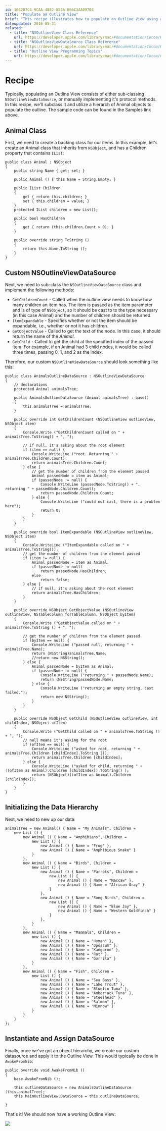 ```yaml
---
id: 166287C4-9CAA-4082-853A-B66C3AA09704
title: "Populate an Outline View"
brief: "This recipe illustrates how to populate an Outline View using a custom NSOutlineViewDataSource from a hierarchal object graph."
dateupdated: 2016-05-31
related:
  - title: "NSOutlineView Class Reference" 
    url: https://developer.apple.com/library/mac/#documentation/Cocoa/Reference/ApplicationKit/Classes/NSOutlineView_Class/Reference/Reference.html
  - title: "NSOutlineViewDataSource Class Reference" 
    url: https://developer.apple.com/library/mac/#documentation/Cocoa/Reference/ApplicationKit/Protocols/NSOutlineViewDataSource_Protocol/Reference/Reference.html#//apple_ref/occ/intf/NSOutlineViewDataSource
  - title: "Outline View Programming Topics" 
    url: https://developer.apple.com/library/mac/#documentation/Cocoa/Conceptual/OutlineView/OutlineView.html#//apple_ref/doc/uid/10000023i
---
```


# Recipe

Typically, populating an Outline View consists of either sub-classing `NSOutlineViewDataSource`, or manually implementing it's protocol methods. In this recipe, we'll subclass it and utilize a hierarch of Animal objects to populate the outline. The sample code can be found in the Samples link above.

## Animal Class

First, we need to create a backing class for our items. In this example, let's create an Animal class that inherits from `NSObject`, and has a Children property that contains `IList`:

```
public class Animal : NSObject
{
	public string Name { get; set; }

	public Animal () { this.Name = String.Empty; }

	public IList Children
	{
		get { return this.children; }
		set { this.children = value; }
	}
	protected IList children = new List();

	public bool HasChildren
	{
		get { return (this.children.Count > 0); }
	}

	public override string ToString ()
	{
		return this.Name.ToString ();
	}
}
```

## Custom NSOutlineViewDataSource

Next, we need to sub-class the `NSOutlineViewDataSource` class and implement the following methods:

* `GetChildrenCount` - Called when the outline view needs to know how many children an item has. The item is passed as the item parameter and is of type of `NSObject`, so it should be cast to to the type necessary (in this case Animal) and the number of children should be returned.
* `ItemExpandable` - Specifies whether or not the item should be expandable, i.e., whether or not it has children.
* `GetObjectValue` - Called to get the text of the node. In this case, it should return the name of the _Animal_.
* `GetChild` - Called to get the child at the specified index of the passed item. For example, if an Animal had 3 child nodes, it would be called three times, passing 0, 1, and 2 as the index.

Therefore, our custom `NSOutlineViewDataSource` should look something like this:

```
public class AnimalsOutlineDataSource : NSOutlineViewDataSource
{
	// declarations
	protected Animal animalsTree;

	public AnimalsOutlineDataSource (Animal animalsTree) : base()
	{
		this.animalsTree = animalsTree;
	}

	public override int GetChildrenCount (NSOutlineView outlineView, NSObject item)
	{
		Console.Write ("GetChildrenCount called on " + animalsTree.ToString() + ", ");

		// if null, it's asking about the root element
		if (item == null) {
			Console.WriteLine ("root. Returning " + animalsTree.Children.Count);
			return animalsTree.Children.Count;
		} else {
			// get the number of children from the element passed
			Animal passedNode = item as Animal;
			if (passedNode != null) {
				Console.WriteLine (passedNode.ToString() + ". returning " + passedNode.Children.Count);
				return passedNode.Children.Count;
			} else {
				Console.WriteLine ("could not cast, there is a problem here");
				return 0;
			}
		}
	}

	public override bool ItemExpandable (NSOutlineView outlineView, NSObject item)
	{
		Console.WriteLine ("ItemExpandable called on " + animalsTree.ToString());
		// get the number of children from the element passed
		if (item != null) {
			Animal passedNode = item as Animal;
			if (passedNode != null)
				return passedNode.HasChildren;
			else
				return false;
		} else {
			// if null, it's asking about the root element
			return animalsTree.HasChildren;
		}
	}

	public override NSObject GetObjectValue (NSOutlineView outlineView, NSTableColumn forTableColumn, NSObject byItem)
	{
		Console.Write ("GetObjectValue called on " + animalsTree.ToString () + ", ");

		// get the number of children from the element passed
		if (byItem == null) {
			Console.WriteLine ("passed null, returning " + animalsTree.Name);
			return (NSString)animalsTree.Name;
			//return new NSString();
		} else {
			Animal passedNode = byItem as Animal;
			if (passedNode != null) {
				Console.WriteLine ("returning " + passedNode.Name);
				return (NSString)passedNode.Name;
			} else {
				Console.WriteLine ("returning an empty string, cast failed.");
				return new NSString();
			}
		}
	}

	public override NSObject GetChild (NSOutlineView outlineView, int childIndex, NSObject ofItem)
	{
		Console.Write ("GetChild called on " + animalsTree.ToString () + ", ");
		// null means it's asking for the root
		if (ofItem == null) {
			Console.WriteLine ("asked for root, returning " + animalsTree.Children [childIndex].ToString ());
			return animalsTree.Children [childIndex];
		} else {
			Console.WriteLine ("asked for child, returning " + ((ofItem as Animal).Children [childIndex]).ToString() );
			return (NSObject)((ofItem as Animal).Children [childIndex]);
		}
	}
}
```

## Initializing the Data Hierarchy

Next, we need to new up our data:

```
animalTree = new Animal() { Name = "My Animals", Children =
	new List () {
		new Animal () { Name = "Amphibians", Children =
			new List () {
				new Animal () { Name = "Frog" },
				new Animal () { Name = "Amphibious Snake" }
			}
		},
		new Animal () { Name = "Birds", Children =
			new List () {
				new Animal () { Name = "Parrots", Children =
					new List () {
						new Animal () { Name = "Maccaw" },
						new Animal () { Name = "African Gray" }
					}
				},
				new Animal () { Name = "Song Birds", Children =
					new List () {
						new Animal () { Name = "Blue Jay" },
						new Animal () { Name = "Western Goldfinch" }
					}
				},
			}
		},
		new Animal () { Name = "Mammals", Children =
			new List () {
				new Animal () { Name = "Human" },
				new Animal () { Name = "Opossum" },
				new Animal () { Name = "Kangaroo" },
				new Animal () { Name = "Rat" },
				new Animal () { Name = "Gorrila" }
			}
		},
		new Animal () { Name = "Fish", Children =
			new List () {
				new Animal () { Name = "Sea Bass" },
				new Animal () { Name = "Lake Trout" },
				new Animal () { Name = "Bluefin Tuna" },
				new Animal () { Name = "Amberjack Tuna" },
				new Animal () { Name = "Steelhead" },
				new Animal () { Name = "Salmon" },
				new Animal () { Name = "Minnow" }
			}
		}
	}
};
```

## Instantiate and Assign DataSource

Finally, once we've got an object hierarchy, we create our custom datasource and apply it to the Outline View. This would typically be done in `AwakeFromNib`:

```
public override void AwakeFromNib ()
{
	base.AwakeFromNib ();

	this.outlineDataSource = new AnimalsOutlineDataSource (this.animalTree);
	this.MainOutlineView.DataSource = this.outlineDataSource;

}
```

That's it! We should now have a working Outline View:

[ ![](Images/Expanded_OutlineView.png)](Images/Expanded_OutlineView.png)
